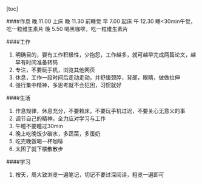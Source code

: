 [toc]

####作息
晚 11.00    上床
晚 11.30    前睡觉
早 7.00     起床
午 12.30    睡<30min午觉，吃一粒维生素片
晚 5.50     喝黑咖啡，吃一粒维生素片

####工作
1. 明确目的，要有工作积极性，少抱怨，工作越多，就可越早完成两篇论文，越早有时间准备转码
2. 专注，不要玩手机，浏览其他网页
3. 休息，工作一段时间后走动走动，并舒缓颈脖，背部，眼睛，做做拉伸
4. 强行集中精神，多思考就不会犯困，习惯就好


####生活
1. 作息规律，休息充分，不要赖床，不要玩手机过迟，不要关心无意义的事
2. 调节自己的精神，全力应对学习与工作
3. 午睡不要睡过30min
4. 晚上吃晚饭少碳水，多蔬菜，多蛋奶
5. 吃完晚饭喝一杯咖啡
6. 太困了就下楼散散步
   
####学习
1. 按天，周大致浏览一遍笔记，切记不要过深阅读，粗览一遍即可